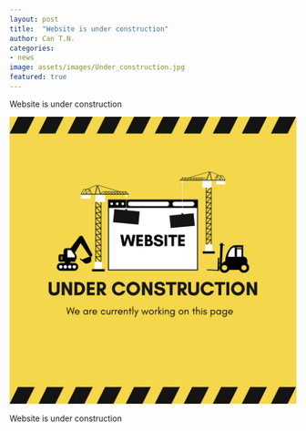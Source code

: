 ```yaml
---
layout: post
title:  "Website is under construction"
author: Can T.N.
categories: 
- news
image: assets/images/Under_construction.jpg
featured: true
---
```


Website is under construction

<img src="/assets/images/Under_construction.jpg"/>

Website is under construction